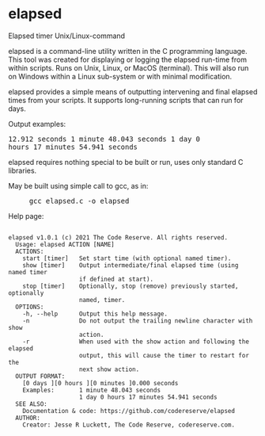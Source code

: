 # elapsed
Elapsed timer Unix/Linux-command

elapsed is a command-line utility written in the C programming language. This tool was created for displaying or logging the elapsed run-time from within scripts. Runs on Unix, Linux, or MacOS (terminal). This will also run on Windows within a Linux sub-system or with minimal modification.

elapsed provides a simple means of outputting intervening and final elapsed times from your scripts. It supports long-running scripts that can run for days.

Output examples:<pre>12.912 seconds
    1 minute 48.043 seconds
    1 day 0 hours 17 minutes 54.941 seconds</pre>


elapsed requires nothing special to be built or run, uses only standard C libraries.

May be built using simple call to gcc, as in:
<pre>     gcc elapsed.c -o elapsed</pre>

Help page:
<pre><code>
elapsed v1.0.1 (c) 2021 The Code Reserve. All rights reserved.
  Usage: elapsed ACTION [NAME]
  ACTIONS:
    start [timer]   Set start time (with optional named timer).
    show [timer]    Output intermediate/final elapsed time (using named timer
                    if defined at start).
    stop [timer]    Optionally, stop (remove) previously started, optionally
                    named, timer.
  OPTIONS:
    -h, --help      Output this help message.
    -n              Do not output the trailing newline character with show
                    action.
    -r              When used with the show action and following the elapsed
                    output, this will cause the timer to restart for the
                    next show action.
  OUTPUT FORMAT:
    [0 days ][0 hours ][0 minutes ]0.000 seconds
    Examples:       1 minute 48.043 seconds
                    1 day 0 hours 17 minutes 54.941 seconds
  SEE ALSO:
    Documentation & code: https://github.com/codereserve/elapsed
  AUTHOR:
    Creator: Jesse R Luckett, The Code Reserve, codereserve.com.
</code></pre>
 
